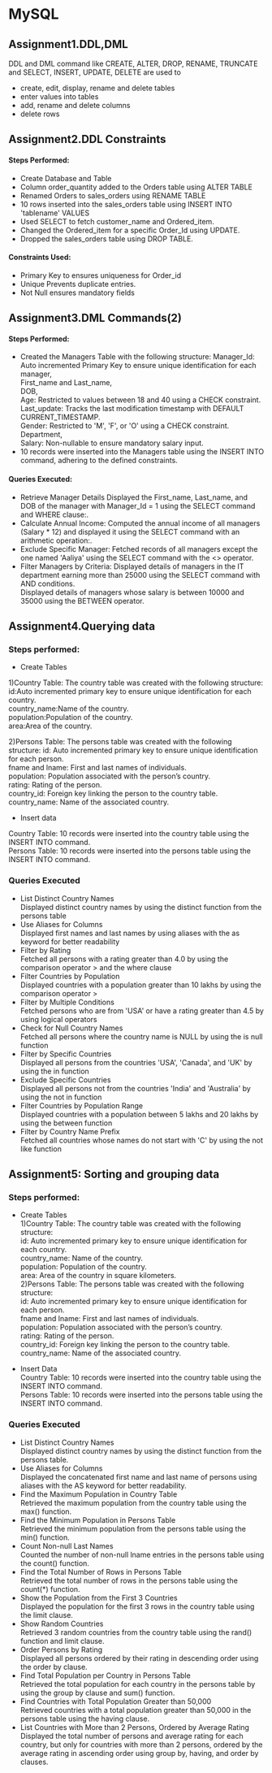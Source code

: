 # MySQL

## Assignment1.DDL,DML

DDL and DML command like CREATE, ALTER, DROP, RENAME, TRUNCATE and SELECT, INSERT, UPDATE, DELETE are used to 
- create, edit, display, rename and delete tables
- enter values into tables
- add, rename and delete columns
- delete rows

## Assignment2.DDL Constraints

#### Steps Performed:
- Create Database and Table
- Column order_quantity added to the Orders table using ALTER TABLE
- Renamed Orders to sales_orders using RENAME TABLE
- 10 rows inserted into the sales_orders table using INSERT INTO 'tablename' VALUES
- Used SELECT to fetch customer_name and Ordered_item.
- Changed the Ordered_item for a specific Order_Id using UPDATE.
- Dropped the sales_orders table using DROP TABLE.

#### Constraints Used:
- Primary Key to ensures uniqueness for Order_id
- Unique Prevents duplicate entries.
- Not Null ensures mandatory fields 

## Assignment3.DML Commands(2)

#### Steps Performed:

- Created the Managers Table with the following structure:
Manager_Id: Auto incremented Primary Key to ensure unique identification for each manager,  
First_name and Last_name,  
DOB,  
Age: Restricted to values between 18 and 40 using a CHECK constraint.  
Last_update: Tracks the last modification timestamp with DEFAULT CURRENT_TIMESTAMP.  
Gender: Restricted to 'M', 'F', or 'O' using a CHECK constraint.  
Department,  
Salary: Non-nullable to ensure mandatory salary input.  
- 10 records were inserted into the Managers table using the INSERT INTO command, adhering to the defined constraints.

#### Queries Executed:
 
- Retrieve Manager Details
Displayed the First_name, Last_name, and DOB of the manager with Manager_Id = 1 using the SELECT command and WHERE clause:.
- Calculate Annual Income:
Computed the annual income of all managers (Salary * 12) and displayed it using the SELECT command with an arithmetic operation:.
- Exclude Specific Manager:
Fetched records of all managers except the one named 'Aaliya' using the SELECT command with the <> operator.
- Filter Managers by Criteria:
Displayed details of managers in the IT department earning more than 25000 using the SELECT command with AND conditions.  
Displayed details of managers whose salary is between 10000 and 35000  using the BETWEEN operator.

## Assignment4.Querying data

### Steps performed:

- Create Tables

1)Country Table: The country table was created with the following structure:  
id:Auto incremented primary key to ensure unique identification for each country.  
country_name:Name of the country.    
population:Population of the country.  
area:Area of the country.  

2)Persons Table: The persons table was created with the following structure:
id: Auto incremented primary key to ensure unique identification for each person.  
fname and lname: First and last names of individuals.   
population: Population associated with the person’s country.   
rating: Rating of the person.     
country_id: Foreign key linking the person to the country table.     
country_name: Name of the associated country.    

- Insert data

Country Table: 10 records were inserted into the country table using the INSERT INTO command.    
Persons Table: 10 records were inserted into the persons table using the INSERT INTO command.

### Queries Executed

- List Distinct Country Names    
Displayed distinct country names by using the distinct function from the persons table     
- Use Aliases for Columns     
Displayed first names and last names by using aliases with the as keyword for better readability     
- Filter by Rating    
Fetched all persons with a rating greater than 4.0 by using the comparison operator > and the where clause     
- Filter Countries by Population    
Displayed countries with a population greater than 10 lakhs by using the comparison operator >    
- Filter by Multiple Conditions    
Fetched persons who are from 'USA' or have a rating greater than 4.5 by using logical operators    
- Check for Null Country Names    
Fetched all persons where the country name is NULL by using the is null function     
- Filter by Specific Countries    
Displayed all persons from the countries 'USA', 'Canada', and 'UK' by using the in function     
- Exclude Specific Countries    
Displayed all persons not from the countries 'India' and 'Australia' by using the not in function    
- Filter Countries by Population Range     
Displayed countries with a population between 5 lakhs and 20 lakhs by using the between function     
- Filter by Country Name Prefix    
Fetched all countries whose names do not start with 'C' by using the not like function

## Assignment5: Sorting and grouping data

### Steps performed:

- Create Tables        
1)Country Table: The country table was created with the following structure:        
id: Auto incremented primary key to ensure unique identification for each country.     
country_name: Name of the country.     
population: Population of the country.         
area: Area of the country in square kilometers.   
2)Persons Table: The persons table was created with the following structure:      
id: Auto incremented primary key to ensure unique identification for each person.     
fname and lname: First and last names of individuals.      
population: Population associated with the person’s country.      
rating: Rating of the person.     
country_id: Foreign key linking the person to the country table.    
country_name: Name of the associated country.      

- Insert Data      
Country Table: 10 records were inserted into the country table using the INSERT INTO command.       
Persons Table: 10 records were inserted into the persons table using the INSERT INTO command.

### Queries Executed

- List Distinct Country Names        
Displayed distinct country names by using the distinct function from the persons table.
- Use Aliases for Columns          
Displayed the concatenated first name and last name of persons using aliases with the AS keyword for better readability.
- Find the Maximum Population in Country Table     
Retrieved the maximum population from the country table using the max() function.  
- Find the Minimum Population in Persons Table    
Retrieved the minimum population from the persons table using the min() function.
- Count Non-null Last Names     
Counted the number of non-null lname entries in the persons table using the count() function.
- Find the Total Number of Rows in Persons Table     
Retrieved the total number of rows in the persons table using the count(*) function.
- Show the Population from the First 3 Countries     
Displayed the population for the first 3 rows in the country table using the limit clause.
- Show Random Countries     
Retrieved 3 random countries from the country table using the rand() function and limit clause.
- Order Persons by Rating      
Displayed all persons ordered by their rating in descending order using the order by clause.
- Find Total Population per Country in Persons Table      
Retrieved the total population for each country in the persons table by using the group by clause and sum() function.
- Find Countries with Total Population Greater than 50,000       
Retrieved countries with a total population greater than 50,000 in the persons table using the having clause.
- List Countries with More than 2 Persons, Ordered by Average Rating        
Displayed the total number of persons and average rating for each country, but only for countries with more than 2 persons, ordered by the average rating in ascending order using group by, having, and order by clauses.
